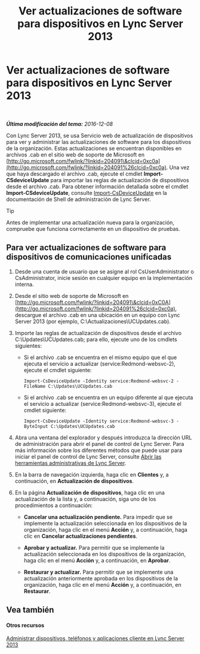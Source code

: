 ﻿---
title: Ver actualizaciones de software para dispositivos en Lync Server 2013
TOCTitle: Ver actualizaciones de software para dispositivos en Lync Server 2013
ms:assetid: d2cca12b-ed43-4e1f-90ab-d14bca8b482c
ms:mtpsurl: https://technet.microsoft.com/es-es/library/Gg182592(v=OCS.15)
ms:contentKeyID: 48276771
ms.date: 01/07/2017
mtps_version: v=OCS.15
ms.translationtype: HT
---

# Ver actualizaciones de software para dispositivos en Lync Server 2013

 

_**Última modificación del tema:** 2016-12-08_

Con Lync Server 2013, se usa Servicio web de actualización de dispositivos para ver y administrar las actualizaciones de software para los dispositivos de la organización. Estas actualizaciones se encuentran disponibles en archivos .cab en el sitio web de soporte de Microsoft en [http://go.microsoft.com/fwlink/?linkid=204091\&clcid=0xc0a](http://go.microsoft.com/fwlink/?linkid=204091%26clcid=0xc0a). Una vez que haya descargado el archivo .cab, ejecute el cmdlet **Import-CSdeviceUpdate** para importar las reglas de actualización de dispositivos desde el archivo .cab. Para obtener información detallada sobre el cmdlet **Import-CSdeviceUpdate**, consulte [Import-CsDeviceUpdate](https://docs.microsoft.com/en-us/powershell/module/skype/Import-CsDeviceUpdate) en la documentación de Shell de administración de Lync Server.

> [!TIP]  
> Antes de implementar una actualización nueva para la organización, compruebe que funciona correctamente en un dispositivo de pruebas.



## Para ver actualizaciones de software para dispositivos de comunicaciones unificadas

1.  Desde una cuenta de usuario que se asigne al rol CsUserAdministrator o CsAdministrator, inicie sesión en cualquier equipo en la implementación interna.

2.  Desde el sitio web de soporte de Microsoft en [http://go.microsoft.com/fwlink/?linkid=204091\&clcid=0xC0A](http://go.microsoft.com/fwlink/?linkid=204091%26clcid=0xc0a), descargue el archivo .cab en una ubicación en un equipo con Lync Server 2013 (por ejemplo, C:\\Actualizaciones\\UCUpdates.cab).

3.  Importe las reglas de actualización de dispositivos desde el archivo C:\\Updates\\UCUpdates.cab; para ello, ejecute uno de los cmdlets siguientes:
    
      - Si el archivo .cab se encuentra en el mismo equipo que el que ejecuta el servicio a actualizar (service:Redmond-websvc-2), ejecute el cmdlet siguiente:
        
            Import-CsDeviceUpdate -Identity service:Redmond-websvc-2 -FileName C:\Updates\UCUpdates.cab
    
      - Si el archivo .cab se encuentra en un equipo diferente al que ejecuta el servicio a actualizar (service:Redmond-websvc-3), ejecute el cmdlet siguiente:
        
            Import-CsDeviceUpdate -Identity service:Redmond-websvc-3 -ByteInput C:\Updates\UCUpdates.cab

4.  Abra una ventana del explorador y después introduzca la dirección URL de administración para abrir el panel de control de Lync Server. Para más información sobre los diferentes métodos que puede usar para iniciar el panel de control de Lync Server, consulte [Abrir las herramientas administrativas de Lync Server](lync-server-2013-open-lync-server-administrative-tools.md).

5.  En la barra de navegación izquierda, haga clic en **Clientes** y, a continuación, en **Actualización de dispositivos**.

6.  En la página **Actualización de dispositivos**, haga clic en una actualización de la lista y, a continuación, siga uno de los procedimientos a continuación:
    
      - **Cancelar una actualización pendiente.** Para impedir que se implemente la actualización seleccionada en los dispositivos de la organización, haga clic en el menú **Acción** y, a continuación, haga clic en **Cancelar actualizaciones pendientes**.
    
      - **Aprobar y actualizar.** Para permitir que se implemente la actualización seleccionada en los dispositivos de la organización, haga clic en el menú **Acción** y, a continuación, en **Aprobar**.
    
      - **Restaurar y actualizar.** Para permitir que se implemente una actualización anteriormente aprobada en los dispositivos de la organización, haga clic en el menú **Acción** y, a continuación, en **Restaurar**.

## Vea también

#### Otros recursos

[Administrar dispositivos, teléfonos y aplicaciones cliente en Lync Server 2013](lync-server-2013-managing-devices-phones-and-client-applications.md)

